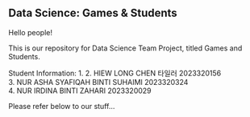 ## Data Science: Games & Students

Hello people!

This is our repository for Data Science Team Project, titled Games and Students.

Student Information:
1. 
2. HIEW LONG CHEN 타일러 2023320156  
3. NUR ASHA SYAFIQAH BINTI SUHAIMI 2023320324  
4. NUR IRDINA BINTI ZAHARI 2023320029  


Please refer below to our stuff...
